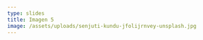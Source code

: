 ```yaml
---
type: slides
title: Imagen 5
image: /assets/uploads/senjuti-kundu-jfolijrnvey-unsplash.jpg
---
```


